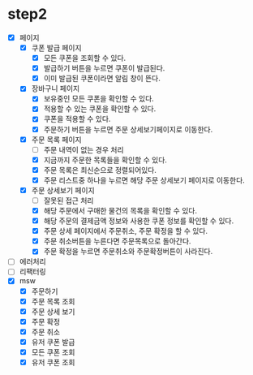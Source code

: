 # step2

- [x] 페이지
  - [x] 쿠폰 발급 페이지
    - [x] 모든 쿠폰을 조회할 수 있다.
    - [x] 발급하기 버튼을 누르면 쿠폰이 발급된다.
    - [x] 이미 발급된 쿠폰이라면 알림 창이 뜬다.
  - [x] 장바구니 페이지
    - [x] 보유중인 모든 쿠폰을 확인할 수 있다.
    - [x] 적용할 수 있는 쿠폰을 확인할 수 있다.
    - [x] 쿠폰을 적용할 수 있다.
    - [x] 주문하기 버튼을 누르면 주문 상세보기페이지로 이동한다.
  - [x] 주문 목록 페이지
    - [ ] 주문 내역이 없는 경우 처리
    - [x] 지금까지 주문한 목록들을 확인할 수 있다.
    - [x] 주문 목록은 최신순으로 정렬되어있다.
    - [x] 주문 리스트중 하나을 누르면 해당 주문 상세보기 페이지로 이동한다.
  - [x] 주문 상세보기 페이지
    - [ ] 잘못된 접근 처리
    - [x] 해당 주문에서 구매한 물건의 목록을 확인할 수 있다.
    - [x] 해당 주문의 결제금액 정보와 사용한 쿠폰 정보를 확인할 수 있다.
    - [x] 주문 상세 페이지에서 주문취소, 주문 확정을 할 수 있다.
    - [x] 주문 취소버튼을 누른다면 주문목록으로 돌아간다.
    - [x] 주문 확정을 누르면 주문취소와 주문확정버튼이 사라진다.
- [ ] 에러처리
- [ ] 리팩터링
- [x] msw
  - [x] 주문하기
  - [x] 주문 목록 조회
  - [x] 주문 상세 보기
  - [x] 주문 확정
  - [x] 주문 취소
  - [x] 유저 쿠폰 발급
  - [x] 모든 쿠폰 조회
  - [x] 유저 쿠폰 조회
